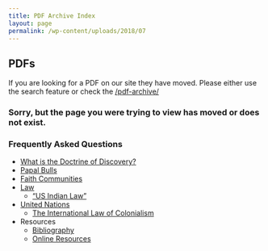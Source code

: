 ```yaml
---
title: PDF Archive Index
layout: page
permalink: /wp-content/uploads/2018/07
---
```

## PDFs
If you are looking for a PDF on our site they have moved. Please either use the search feature or check the [/pdf-archive/](/pdf-archive/)

### Sorry, but the page you were trying to view has moved or does not exist.
### Frequently Asked Questions
*   [What is the Doctrine of Discovery?](/what-is-the-doctrine-of-discovery/)
*   [Papal Bulls](/papal-bulls/)
*   [Faith Communities](/faith-communities/)
*   [Law](/law/)
    *  [“US Indian Law”](/us-indian-law-panel/)
*   [United Nations](/united-nations/)
    *  [The International Law of Colonialism](/the-doctrine-of-discovery-the-international-law-of-colonialism/)
*   Resources
      *   [Bibliography](/bibliography/)
      *   [Online Resources](/online-resources/)
